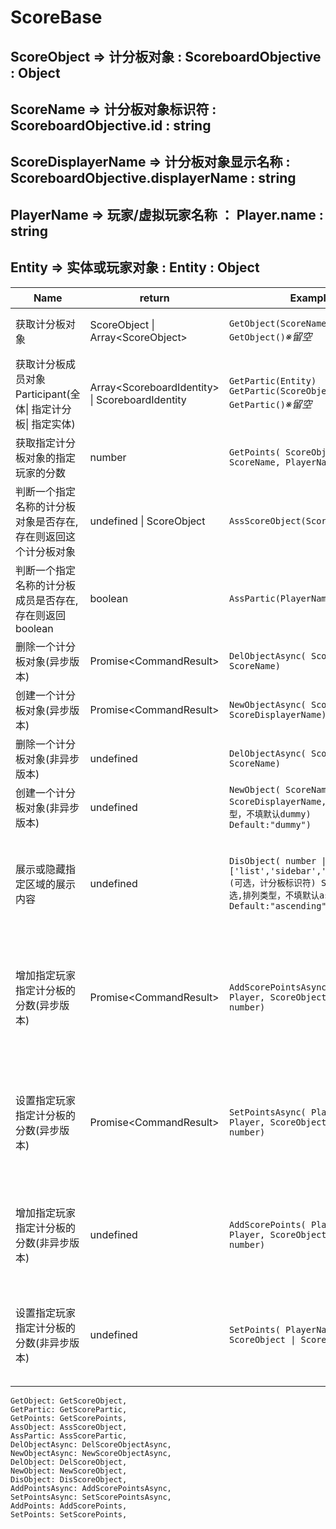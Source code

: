 
#
# ScoreBase #
## ScoreObject => 计分板对象 : ScoreboardObjective : Object
## ScoreName => 计分板对象标识符 : ScoreboardObjective.id : string
## ScoreDisplayerName => 计分板对象显示名称 : ScoreboardObjective.displayerName : string
## PlayerName => 玩家/虚拟玩家名称 ： Player.name : string
## Entity => 实体或玩家对象 : Entity : Object   


| Name                                    | return                                            | Example                                                                                                                    | 解释                                                                                                                                                                                                               |
|-----------------------------------------|---------------------------------------------------|----------------------------------------------------------------------------------------------------------------------------|------------------------------------------------------------------------------------------------------------------------------------------------------------------------------------------------------------------|
| 获取计分板对象                                 | ScoreObject \| Array\<ScoreObject\>               | `GetObject(ScoreName)`<br>`GetObject()`*※留空*                                                                               | `返回指定名称（ObjectName，不是指displayName）的`*对象*`，留空则返回一个包含所有计分板对象的`*数组*                                                                                                                                                 |
| 获取计分板成员对象Participant(全体\| 指定计分板\| 指定实体) | Array\<ScoreboardIdentity\> \| ScoreboardIdentity | `GetPartic(Entity)`<br>`GetPartic(ScoreObject)`<br>`GetPartic()`*※留空*                                                      | `返回指定Entity实体对象对应的ScoreboardIdentity计分板成员对象;返回指定计分板对象的成员（ScoreboardIdentity），留空则返回一个包含所有计分板对象`*成员*`的数组`                                                                                                          |
| 获取指定计分板对象的指定玩家的分数                       | number                                            | `GetPoints( ScoreObject \| ScoreName, PlayerName)`                                                                         | `第一参数可为 计分板对象 或 计分板标识符,第二参数为 玩家名称。返回一个整数表示的分数`                                                                                                                                                                   |
| 判断一个指定名称的计分板对象是否存在,存在则返回这个计分板对象         | undefined \| ScoreObject                          | `AssScoreObject(ScoreName)`                                                                                                | `传入计分板标识符，判断是否存在，不存在则返回undefined，存在则返回这个计分板对象`                                                                                                                                                                   |
| 判断一个指定名称的计分板成员是否存在,存在则返回boolean         | boolean                                           | `AssPartic(PlayerName)`                                                                                                    | `传入计分板成员标识符，判断是否存在，不存在则返回false，存在则返回true`                                                                                                                                                                        |
| 删除一个计分板对象(异步版本)                         | Promise\<CommandResult\>                          | `DelObjectAsync( ScoreObject \| ScoreName)`                                                                                | `删除一个指定的计分板对象，异步版本，可传入计分板对象或计分板标识符，返回一个Promise，不懂得可以不理睬`                                                                                                                                                         |
| 创建一个计分板对象(异步版本)                         | Promise\<CommandResult\>                          | `NewObjectAsync( ScoreName, ScoreDisplayerName)`                                                                           | `创建一个指定标识符和显示名称的计分板对象，异步版本，返回一个Promise，不懂得可以不理睬`                                                                                                                                                                 |
| 删除一个计分板对象(非异步版本)                        | undefined                                         | `DelObjectAsync( ScoreObject \| ScoreName)`                                                                                | `删除一个指定的计分板对象，非异步版本，可传入计分板对象或计分板标识符无返回值`                                                                                                                                                                         |
| 创建一个计分板对象(非异步版本)                        | undefined                                         | `NewObject( ScoreName, ScoreDisplayerName,?(可选,计分板类型，不填默认dummy) Default:"dummy")`                                          | `创建一个指定标识符和显示名称的计`                                                                                                                                                                                               |
| 展示或隐藏指定区域的展示内容                          | undefined                                         | `DisObject( number \| ['list','sidebar','belowname'],?(可选，计分板标识符) ScoreName,?(可选,排列类型，不填默认ascending) Default:"ascending")` | `第一个参数为展示区域，可以传入指定区域的名称，或传入0~2的整数，代指['list','sidebar','belowname']。第二个参数传入计分板标识，可选，留空则隐藏此区域计分板，第三个参数可选，设置排列方式，传入['ascending','descending']其一，或0~1的整数`                                                            |
| 增加指定玩家指定计分板的分数(异步版本)                    | Promise\<CommandResult\>                          | `AddScorePointsAsync( PlayerName\| Player, ScoreObject\| ScoreName, number)`                                               | `第一个参数为被修改分数的 玩家名称 或 玩家对象，使用玩家名称时你应当注意名称带特殊字符时的处理。第二个参数为要操作的 计分板标识符 或 计分板对象。第三个参数为要增加的分数，如果希望减少请使用负数，例如AddScorePointsAsync("Xboy minemc", "myScoreBoard",-13).Async版本返回一个Promise，不懂得可以不理睬`                       |
| 设置指定玩家指定计分板的分数(异步版本)                    | Promise\<CommandResult\>                          | `SetPointsAsync( PlayerName \| Player, ScoreObject \| ScoreName, number)`                                                  | `第一个参数为被修改分数的 玩家名称 或 玩家对象，使用玩家名称时你应当注意名称带特殊字符时的处理。第二个参数为要操作的 计分板标识符 或 计分板对象。第三个参数为要设置的分数，例如设置玩家Xboy minemc的myScoreBoard计分板的数值为-13则SetPointsAsync("Xboy minemc", "myScoreBoard",-13).Async版本返回一个Promise，不懂得可以不理睬` |
| 增加指定玩家指定计分板的分数(非异步版本)                   | undefined                                         | `AddScorePoints( PlayerName \| Player, ScoreObject \| ScoreName, number)`                                                  | `第一个参数为被修改分数的 玩家名称 或 玩家对象，使用玩家名称时你应当注意名称带特殊字符时的处理。第二个参数为要操作的 计分板标识符 或 计分板对象。第三个参数为要增加的分数，如果希望减少请使用负数，例如AddScorePointsAsync("Xboy minemc", "myScoreBoard",-13)`                                                   |
| 设置指定玩家指定计分板的分数(非异步版本)                   | undefined                                         | `SetPoints( PlayerName \| Player, ScoreObject \| ScoreName, number)`                                                       | `第一个参数为被修改分数的 玩家名称 或 玩家对象，使用玩家名称时你应当注意名称带特殊字符时的处理。第二个参数为要操作的 计分板标识符 或 计分板对象。第三个参数为要设置的分数，例如设置玩家Xboy minemc的myScoreBoard计分板的数值为-13则SetPoints("Xboy minemc", "myScoreBoard",-13)`                                  |

    GetObject: GetScoreObject,
    GetPartic: GetScorePartic,
    GetPoints: GetScorePoints,
    AssObject: AssScoreObject,
    AssPartic: AssScorePartic,
    DelObjectAsync: DelScoreObjectAsync,
    NewObjectAsync: NewScoreObjectAsync,
    DelObject: DelScoreObject,
    NewObject: NewScoreObject,
    DisObject: DisScoreObject,
    AddPointsAsync: AddScorePointsAsync,
    SetPointsAsync: SetScorePointsAsync,
    AddPoints: AddScorePoints,
    SetPoints: SetScorePoints,
